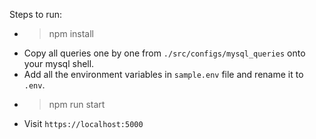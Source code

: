 Steps to run:
- > npm install
- Copy all queries one by one from `./src/configs/mysql_queries` onto your mysql shell.
- Add all the environment variables in `sample.env` file and rename it to `.env`. 
- > npm run start
- Visit `https://localhost:5000` 